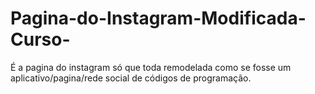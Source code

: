 # Pagina-do-Instagram-Modificada-Curso-
É a pagina do instagram só que toda remodelada como se fosse um aplicativo/pagina/rede social de códigos de programação.
